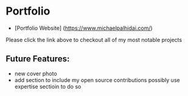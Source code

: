 # Portfolio

* [Portfolio Website] (https://www.michaelpalhidai.com/)

Please click the link above to checkout all of my most notable projects 

## Future Features:
- new cover photo
- add section to include my open source contributions possibly use expertise sectioin to do so
